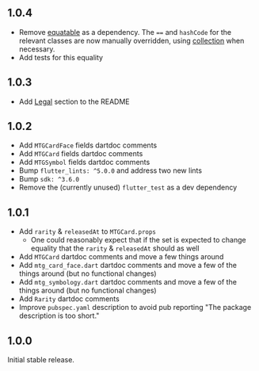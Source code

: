 ## 1.0.4

* Remove [equatable](https://pub.dev/packages/equatable) as a dependency. The `==` and `hashCode` for the relevant classes are now manually overridden, using [collection](https://pub.dev/packages/collection) when necessary.
* Add tests for this equality

## 1.0.3

* Add [Legal](https://pub.dev/packages/magic_the_gathering_flutter#legal) section to the README

## 1.0.2

* Add `MTGCardFace` fields dartdoc comments
* Add `MTGCard` fields dartdoc comments
* Add `MTGSymbol` fields dartdoc comments
* Bump `flutter_lints: ^5.0.0` and address two new lints
* Bump `sdk: ^3.6.0`
* Remove the (currently unused) `flutter_test` as a dev dependency

## 1.0.1

* Add `rarity` & `releasedAt` to `MTGCard.props`
    * One could reasonably expect that if the set is expected to change equality that the `rarity` & `releasedAt` should as well
* Add `MTGCard` dartdoc comments and move a few things around
* Add `mtg_card_face.dart` dartdoc comments and move a few of the things around (but no functional changes)
* Add `mtg_symbology.dart` dartdoc comments and move a few of the things around (but no functional changes)
* Add `Rarity` dartdoc comments
* Improve `pubspec.yaml` description to avoid pub reporting "The package description is too short."

## 1.0.0

Initial stable release.
